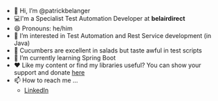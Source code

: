 - 👋 Hi, I’m @patrickbelanger
- 💻I'm a Specialist Test Automation Developer at **belairdirect** 
- 😄 Pronouns: he/him
- 👀 I’m interested in Test Automation and Rest Service development (in Java)
- 🥒 Cucumbers are excellent in salads but taste awful in test scripts
- 🌱 I’m currently learning Spring Boot
- ❤ Like my content or find my libraries useful? You can show your support and donate [here](paypal.me/pbelanger81)
- 📫 How to reach me ...
    - [LinkedIn](https://www.linkedin.com/in/patrick-b-a6b6a618/)

<!---
patrickbelanger/patrickbelanger is a ✨ special ✨ repository because its `README.md` (this file) appears on your GitHub profile.
You can click the Preview link to take a look at your changes.
--->
